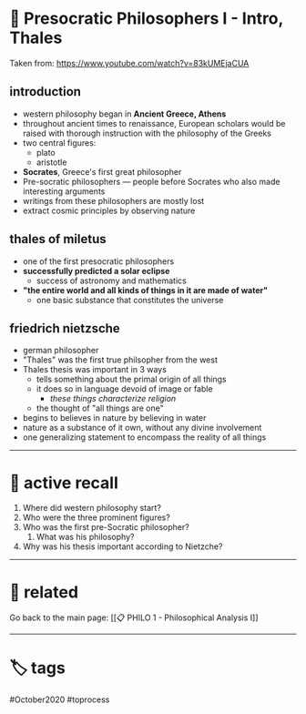 # 🎥 Presocratic Philosophers  I - Intro, Thales

Taken from: https://www.youtube.com/watch?v=83kUMEjaCUA

## introduction
- western philosophy began in **Ancient Greece, Athens**
- throughout ancient times to renaissance, European scholars would be raised with thorough instruction with the philosophy of the Greeks
- two central figures:
	- plato
	- aristotle
- **Socrates**, Greece's first great philosopher
- Pre-socratic philosophers — people before Socrates who also made interesting arguments
- writings from these philosophers are mostly lost
- extract cosmic principles by observing nature

## thales of miletus
- one of the first presocratic philosophers
- **successfully predicted a solar eclipse**
	- success of astronomy and mathematics
- **"the entire world and all kinds of things in it are made of water"**
	- one basic substance that constitutes the universe


## friedrich nietzsche
- german philosopher
- "Thales" was the first true philsopher from the west
- Thales thesis was important in 3 ways
	- tells something about the primal origin of all things
	- it does so in language devoid of image or fable
		- *these things characterize religion*
	- the thought of "all things are one"
- begins to believes in nature by believing in water
- nature as a substance of it own, without any divine involvement
- one generalizing statement to encompass the reality of all things


---

# 🧠 active recall
1. Where did western philosophy start?
2. Who were the three prominent figures?
3. Who was the first pre-Socratic philosopher?
	1. What was his philosophy?
4. Why was his thesis important according to Nietzche?


---

# 🔗 related
Go back to the main page: [[📋 PHILO 1 - Philosophical Analysis I]]

---

# 🏷 tags
#October2020 #toprocess
 